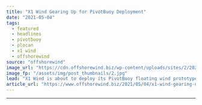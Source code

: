 ```yaml
---
title: "X1 Wind Gearing Up for PivotBuoy Deployment"
date: "2021-05-04"
tags: 
  - featured
  - headlines
  - pivotbuoy
  - plocan
  - x1 wind
  - offshorewind
source: "offshorewind"
image_url: "https://cdn.offshorewind.biz/wp-content/uploads/sites/2/2021/05/04084008/X1-Wind_PivotBuoy.jpg"
image_fp: "/assets/img/post_thumbnails/2.jpg"
lead: "X1 Wind is about to deploy its PivotBuoy floating wind prototype at the PLOCAN"
article_url: "https://www.offshorewind.biz/2021/05/04/x1-wind-gearing-up-for-pivotbuoy-deployment/"
---
```


---
